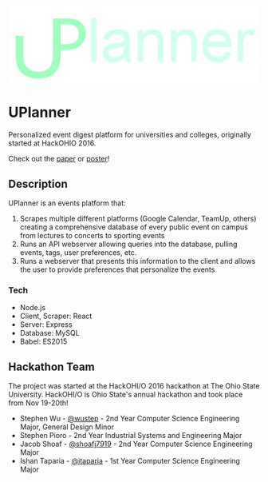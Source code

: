 ![Uplanner logo](https://github.com/wustep/uplanner/blob/master/src/img/combined.png "logo")

# UPlanner

Personalized event digest platform for universities and colleges, originally started at HackOHIO 2016.

Check out the [paper](https://github.com/wustep/uplanner/blob/master/_docs/UPlanner.pdf) or [poster](https://github.com/wustep/uplanner/blob/master/_docs/Poster.pdf)!

## Description

UPlanner is an events platform that:

1. Scrapes multiple different platforms (Google Calendar, TeamUp, others) creating a comprehensive database of every public event on campus from lectures to concerts to sporting events
2. Runs an API webserver allowing queries into the database, pulling events, tags, user preferences, etc.
3. Runs a webserver that presents this information to the client and allows the user to provide preferences that personalize the events

### Tech

- Node.js
- Client, Scraper: React
- Server: Express
- Database: MySQL
- Babel: ES2015

## Hackathon Team

The project was started at the HackOHI/O 2016 hackathon at The Ohio State University. HackOHI/O is Ohio State's annual hackathon and took place from Nov 19-20th!

- Stephen Wu - [@wustep](http://github.com/wustep) - 2nd Year Computer Science Engineering Major, General Design Minor
- Stephen Pioro - 2nd Year Industrial Systems and Engineering Major
- Jacob Shoaf - [@shoafj7919](http://github.com/shoafj7919) - 2nd Year Computer Science Engineering Major
- Ishan Taparia - [@itaparia](http://github.com/itaparia) - 1st Year Computer Science Engineering Major
